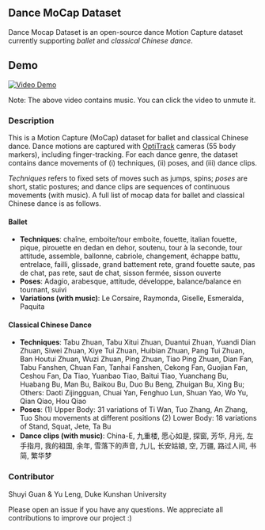 ## Dance MoCap Dataset
Dance Mocap Dataset is an open-source dance Motion Capture dataset currently supporting *ballet* and *classical Chinese dance*.

## Demo

[![Video Demo](http://img.youtube.com/vi/mXhNOLjIx7w/0.jpg)](http://www.youtube.com/watch?v=mXhNOLjIx7w "Video Demo")

Note: The above video contains music. You can click the video to unmute it.

### Description
This is a Motion Capture (MoCap) dataset for ballet and classical Chinese dance. Dance motions are captured with [OptiTrack](https://optitrack.com/) cameras (55 body markers), including finger-tracking. For each dance genre, the dataset contains dance movements of (i) techniques, (ii) poses, and (iii) dance clips. 

*Techniques* refers to fixed sets of moves such as jumps, spins; *poses* are short, static postures; and dance clips are sequences of continuous movements (with music). A full list of mocap data for ballet and classical Chinese dance is as follows.

#### Ballet
* **Techniques**: chaîne, emboite/tour emboite, fouette, italian fouette, pique, pirouette en dedan en dehor, soutenu, tour à la seconde, tour attitude, assemble, ballonne, cabriole, changement, échappe battu, entrelace, failli, glissade, grand battement rete, grand fouette saute, pas de chat, pas rete, saut de chat, sisson fermée, sisson ouverte
* **Poses**: Adagio, arabesque, attitude, développe, balance/balance en tournant, suivi
* **Variations (with music)**: Le Corsaire, Raymonda, Giselle, Esmeralda, Paquita

#### Classical Chinese Dance
* **Techniques**: Tabu Zhuan, Tabu Xitui Zhuan, Duantui Zhuan, Yuandi Dian Zhuan, Siwei Zhuan, Xiye Tui Zhuan, Huibian Zhuan, Pang Tui Zhuan, Ban Houtui Zhuan, Wuzi Zhuan, Ping Zhuan, Tiao Ping Zhuan, Dian Fan, Tabu Fanshen, Chuan Fan, Tanhai Fanshen, Cekong Fan, Guojian Fan, Ceshou Fan, Da Tiao, Yuanbao Tiao, Baitui Tiao, Yuanchang Bu, Huabang Bu, Man Bu, Baikou Bu, Duo Bu Beng, Zhuigan Bu, Xing Bu; Others: Daoti Zijingguan, Chuai Yan, Fenghuo Lun, Shuan Yao, Wo Yu, Qian Qiao, Hou Qiao
* **Poses**: (1) Upper Body: 31 variations of Ti Wan, Tuo Zhang, An Zhang, Tuo Shou movements at different positions (2) Lower Body: 18 variations of Stand, Squat, Jete, Ta Bu
* **Dance clips (with music)**: China-E, 九重楼, 愿心如是, 探窗, 芳华, 月光, 左手指月, 我的祖国, 余年, 雪落下的声音, 九儿, 长安姑娘, 空, 万疆, 路过人间, 书简, 繁华梦

### Contributor
Shuyi Guan & Yu Leng, Duke Kunshan University

Please open an issue if you have any questions. We appreciate all contributions to improve our project :)
